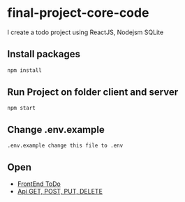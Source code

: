 # final-project-core-code
I create a todo project using ReactJS, Nodejsm SQLite

## Install packages
```sh
npm install
```
## Run Project on folder client and server 
```
npm start
```

## Change .env.example
```
.env.example change this file to .env
```
## Open 

- [FrontEnd ToDo](http://localhost:3000)
- [Api GET, POST, PUT, DELETE](http://localhost:5000/api/todo)
